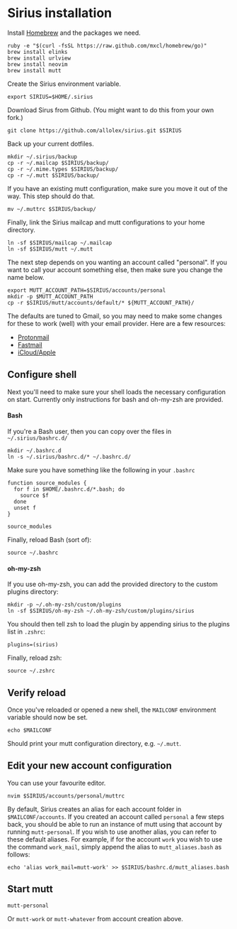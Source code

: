 # Sirius installation


Install [Homebrew](http://mxcl.github.com/homebrew/) and the packages we need.

    ruby -e "$(curl -fsSL https://raw.github.com/mxcl/homebrew/go)"
    brew install elinks
    brew install urlview
    brew install neovim
    brew install mutt


Create the Sirius environment variable.

    export SIRIUS=$HOME/.sirius


Download Sirus from Github. (You might want to do this from your own fork.)

    git clone https://github.com/allolex/sirius.git $SIRIUS


Back up your current dotfiles.

    mkdir ~/.sirius/backup
    cp -r ~/.mailcap $SIRIUS/backup/
    cp -r ~/.mime.types $SIRIUS/backup/
    cp -r ~/.mutt $SIRIUS/backup/

If you have an existing mutt configuration, make sure you move it out of the way. This step should do that.

    mv ~/.muttrc $SIRIUS/backup/
    
Finally, link the Sirius mailcap and mutt configurations to your home directory.

    ln -sf $SIRIUS/mailcap ~/.mailcap
    ln -sf $SIRIUS/mutt ~/.mutt
    
    
The next step depends on you wanting an account called "personal". If you want to call your account something else, then make sure you change the name below.

    export MUTT_ACCOUNT_PATH=$SIRIUS/accounts/personal
    mkdir -p $MUTT_ACCOUNT_PATH
    cp -r $SIRIUS/mutt/accounts/default/* ${MUTT_ACCOUNT_PATH}/

The defaults are tuned to Gmail, so you may need to make some changes for these to work (well) with your email provider. Here are a few resources:

- [Protonmail](https://brian-thompson.medium.com/setting-up-the-mutt-mail-client-with-protonmail-49c042486b3)
- [Fastmail](https://gist.github.com/mike-burns/986fae26fd1fdb331b59)
- [iCloud/Apple](https://forums.freebsd.org/threads/mutt-with-icloud-mail.44264/)


## Configure shell

Next you'll need to make sure your shell loads the necessary configuration on start. Currently only instructions for bash and oh-my-zsh are provided.

#### Bash

If you're a Bash user, then you can copy over the files in `~/.sirius/bashrc.d/`

    mkdir ~/.bashrc.d
    ln -s ~/.sirius/bashrc.d/* ~/.bashrc.d/


Make sure you have something like the following in your `.bashrc`

    function source_modules {
      for f in $HOME/.bashrc.d/*.bash; do
        source $f
      done
      unset f
    }

    source_modules
    
Finally, reload Bash (sort of):

    source ~/.bashrc

#### oh-my-zsh

If you use oh-my-zsh, you can add the provided directory to the custom plugins directory:

    mkdir -p ~/.oh-my-zsh/custom/plugins
    ln -sf $SIRIUS/oh-my-zsh ~/.oh-my-zsh/custom/plugins/sirius

You should then tell zsh to load the plugin by appending sirius to the plugins list in `.zshrc`:

    plugins=(sirius)

Finally, reload zsh:

    source ~/.zshrc


## Verify reload

Once you've reloaded or opened a new shell, the `MAILCONF` environment variable should now be set.

    echo $MAILCONF

Should print your mutt configuration directory, e.g. `~/.mutt`.


## Edit your new account configuration


You can use your favourite editor.

    nvim $SIRIUS/accounts/personal/muttrc

By default, Sirius creates an alias for each account folder in `$MAILCONF/accounts`.
If you created an account called `personal` a few steps back, you should be able to run an instance of mutt using that account by running `mutt-personal`.
If you wish to use another alias, you can refer to these default aliases.
For example, if for the account `work` you wish to use the command `work_mail`, simply append the alias to `mutt_aliases.bash` as follows:

    echo 'alias work_mail=mutt-work' >> $SIRIUS/bashrc.d/mutt_aliases.bash

## Start mutt

    mutt-personal

Or `mutt-work` or `mutt-whatever` from account creation above.
